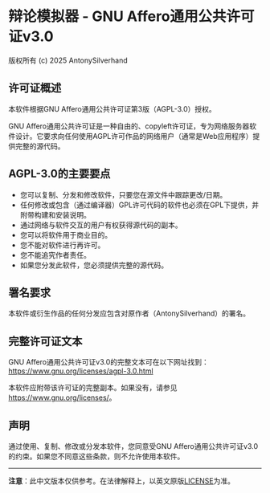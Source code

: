 # 辩论模拟器 - GNU Affero通用公共许可证v3.0

版权所有 (c) 2025 AntonySilverhand

## 许可证概述

本软件根据GNU Affero通用公共许可证第3版（AGPL-3.0）授权。

GNU Affero通用公共许可证是一种自由的、copyleft许可证，专为网络服务器软件设计。它要求向任何使用AGPL许可作品的网络用户（通常是Web应用程序）提供完整的源代码。

## AGPL-3.0的主要要点

- 您可以复制、分发和修改软件，只要您在源文件中跟踪更改/日期。
- 任何修改或包含（通过编译器）GPL许可代码的软件也必须在GPL下提供，并附带构建和安装说明。
- 通过网络与软件交互的用户有权获得源代码的副本。
- 您可以将软件用于商业目的。
- 您不能对软件进行再许可。
- 您不能追究作者责任。
- 如果您分发此软件，您必须提供完整的源代码。

## 署名要求

本软件或衍生作品的任何分发应包含对原作者（AntonySilverhand）的署名。

## 完整许可证文本

GNU Affero通用公共许可证v3.0的完整文本可在以下网址找到：https://www.gnu.org/licenses/agpl-3.0.html

本软件应附带该许可证的完整副本。如果没有，请参见<https://www.gnu.org/licenses/>。

## 声明

通过使用、复制、修改或分发本软件，您同意受GNU Affero通用公共许可证v3.0的约束。如果您不同意这些条款，则不允许使用本软件。

---

**注意**：此中文版本仅供参考。在法律解释上，以英文原版[LICENSE](LICENSE)为准。
